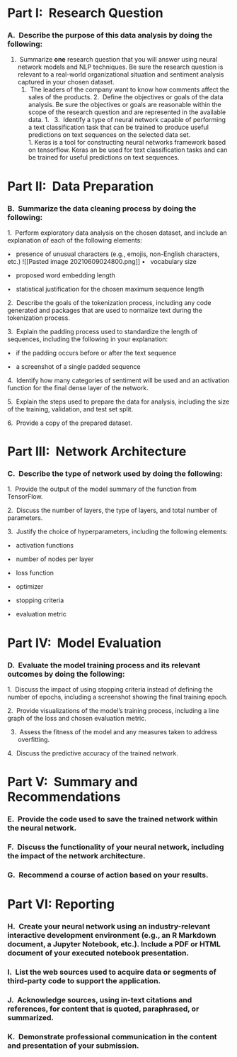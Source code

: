 # **Part I:  Research Question**

### A.  Describe the purpose of this data analysis by doing the following:

1.  Summarize **one** research question that you will answer using neural network models and NLP techniques. Be sure the research question is relevant to a real-world organizational situation and sentiment analysis captured in your chosen dataset.
	1.  The leaders of the company want to know how comments affect the sales of the products.
2.  Define the objectives or goals of the data analysis. Be sure the objectives or goals are reasonable within the scope of the research question and are represented in the available data.
	1.  
3.  Identify a type of neural network capable of performing a text classification task that can be trained to produce useful predictions on text sequences on the selected data set.  
	1. Keras is a tool for constructing neural networks framework based on tensorflow. Keras an be used for text classification tasks and can be trained for useful predictions on text sequences.
  

# **Part II:  Data Preparation**

### B.  Summarize the data cleaning process by doing the following:

1.  Perform exploratory data analysis on the chosen dataset, and include an explanation of each of the following elements:

•   presence of unusual characters (e.g., emojis, non-English characters, etc.)
![[Pasted image 20210609024800.png]]
•   vocabulary size

•   proposed word embedding length

•   statistical justification for the chosen maximum sequence length

2.  Describe the goals of the tokenization process, including any code generated and packages that are used to normalize text during the tokenization process.

3.  Explain the padding process used to standardize the length of sequences, including the following in your explanation:

•   if the padding occurs before or after the text sequence

•   a screenshot of a single padded sequence

4.  Identify how many categories of sentiment will be used and an activation function for the final dense layer of the network.

5.  Explain the steps used to prepare the data for analysis, including the size of the training, validation, and test set split.

6.  Provide a copy of the prepared dataset.  
  

# **Part III:  Network Architecture**

### C.  Describe the type of network used by doing the following:

1.  Provide the output of the model summary of the function from TensorFlow.

2.  Discuss the number of layers, the type of layers, and total number of parameters.

3.  Justify the choice of hyperparameters, including the following elements:

•   activation functions

•   number of nodes per layer

•   loss function

•   optimizer

•   stopping criteria

•   evaluation metric  
  

# **Part IV:  Model Evaluation**

### D.  Evaluate the model training process and its relevant outcomes by doing the following:

1.  Discuss the impact of using stopping criteria instead of defining the number of epochs, including a screenshot showing the final training epoch.

2.  Provide visualizations of the model’s training process, including a line graph of the loss and chosen evaluation metric.

3.  Assess the fitness of the model and any measures taken to address overfitting.

4.  Discuss the predictive accuracy of the trained network.  
  

# **Part V:  Summary and Recommendations**

### E.  Provide the code used to save the trained network within the neural network.  
### F.  Discuss the functionality of your neural network, including the impact of the network architecture.  
### G.  Recommend a course of action based on your results.

  

# **Part VI: Reporting**

### H.  Create your neural network using an industry-relevant interactive development environment (e.g., an R Markdown document, a Jupyter Notebook, etc.). Include a PDF or HTML document of your executed notebook presentation.  
  

### I.  List the web sources used to acquire data or segments of third-party code to support the application.  
  

### J.  Acknowledge sources, using in-text citations and references, for content that is quoted, paraphrased, or summarized.  
  

### K.  Demonstrate professional communication in the content and presentation of your submission.